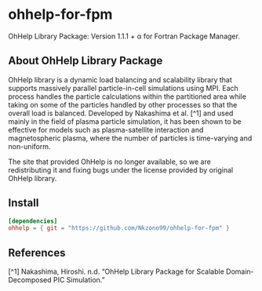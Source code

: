 # ohhelp-for-fpm
OhHelp Library Package: Version 1.1.1 + α for Fortran Package Manager.

## About OhHelp Library Package

OhHelp library is a dynamic load balancing and scalability library that supports massively parallel particle-in-cell simulations using MPI.
Each process handles the particle calculations within the partitioned area while taking on some of the particles handled by other processes so that the overall load is balanced.
Developed by Nakashima et al. [^1] and used mainly in the field of plasma particle simulation, it has been shown to be effective for models such as plasma-satellite interaction and magnetospheric plasma, where the number of particles is time-varying and non-uniform.

The site that provided OhHelp is no longer available, so we are redistributing it and fixing bugs under the license provided by original OhHelp library.

## Install
``` toml
[dependencies]
ohhelp = { git = "https://github.com/Nkzono99/ohhelp-for-fpm" }
```

## References
[^1] Nakashima, Hiroshi. n.d. “OhHelp Library Package for Scalable Domain-Decomposed PIC Simulation.”
